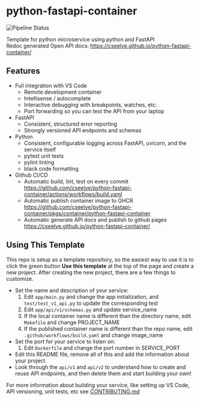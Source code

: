 # python-fastapi-container
![Pipeline Status](https://github.com/cseelye/python-fastapi-container/actions/workflows/build.yaml/badge.svg)

Template for python microservice using python and FastAPI  
Redoc generated Open API docs: https://cseelye.github.io/python-fastapi-container/

## Features
* Full integration with VS Code
    * Remote development container
    * Intellisense / autocomplete
    * Interactive debugging with breakpoints, watches, etc.
    * Port forwarding so you can test the API from your laptop
* FastAPI
    * Consistent, structured error reporting
    * Strongly versioned API endpoints and schemas
* Python
    * Consistent, configurable logging across FastAPI, uvicorn, and the service itself
    * pytest unit tests
    * pylint linting
    * black code formatting
* Github CI/CD
    * Automatic build, lint, test on every commit https://github.com/cseelye/python-fastapi-container/actions/workflows/build.yaml
    * Automatic publish container image to GHCR https://github.com/cseelye/python-fastapi-container/pkgs/container/python-fastapi-container
    * Automatic generate API docs and publish to github pages https://cseelye.github.io/python-fastapi-container/

## Using This Template
This repo is setup as a template repository, so the easiest way to use it is to click the green button **Use this template** at the top of the page and create a new project.
After creating the new project, there are a few things to customize.

* Set the name and description of your service:
    1. Edit `app/main.py` and change the app initialization, and `test/test_v1_api.py` to update the corresponding test
    1. Edit `app/api/v1/schemas.py` and update service_name
    1. If the local container name is different than the directory name, edit `Makefile` and change PROJECT_NAME
    1. If the published container name is different than the repo name, edit `.github/workflows/build.yaml` and change image_name
* Set the port for your service to listen on:
    1. Edit `Dockerfile` and change the port number in SERVICE_PORT
* Edit this README file, remove all of this and add the information about your project.
* Look through the `api/v1` and `api/v2` to understand how to create and reuse API endpoints, and then delete them and
    start building your own!

For more information about building your service, like setting up VS Code, API versioning, unit tests, etc see [CONTRIBUTING.md](CONTRIBUTING.md)
